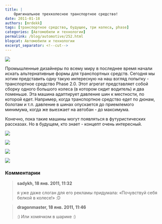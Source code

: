 ```yaml
---
title: |
    Оригинальное трехколесное транспортное средство!
date: 2011-01-18
authors: [mrdekk]
tags: [транспортное средство, будущее, три колеса, phase]
categories: [Автомобили и технологии]
permalink: /blog/automotive/252.html
blogcat: Автомобили и технологии
excerpt_separator: <!--cut-->
---
```



![](http://itw66.ru/uploads/images/00/00/01/2011/01/18/92cc58.jpg)


Промышленные дизайнеры по всему миру в последнее время начали искать альтернативные формы для транспортных средств. Сегодня мы хотим представить одну такую интересную на наш взгляд попытку - транспортное средство Phase 2.0. Этот агрегат представляет собой сборку одного большого колеса (в котором сидит водитель) и два поменьше. Эта машина адаптирует давление шин к местности, по которой едет. Например, когда транспортное средство едет по дюнам, болотам и т.п. давление в шинах опускается до приемлемого минимума, когда же выезжает на автобан - до максимума.

Конечно, пока такие машины могут появляться в футуристических рассказах. Но в будущем, кто знает - концепт очень интересный.


<!--cut-->



![](http://itw66.ru/uploads/images/00/00/01/2011/01/18/517532.jpg)


![](http://itw66.ru/uploads/images/00/00/01/2011/01/18/1d3e06.jpg)


![](http://itw66.ru/uploads/images/00/00/01/2011/01/18/a780ee.jpg)


![](http://itw66.ru/uploads/images/00/00/01/2011/01/18/63cfb6.jpg)


### Комментарии

>**sadykh, 18 янв. 2011, 11:32**
>
>я уже даже слоган для его рекламы придумала: «Почувствуй себя белкой в колесе!» :D

>**dragonmaster, 18 янв. 2011, 11:46**
>
>:) Или хомячком в шарике :)
